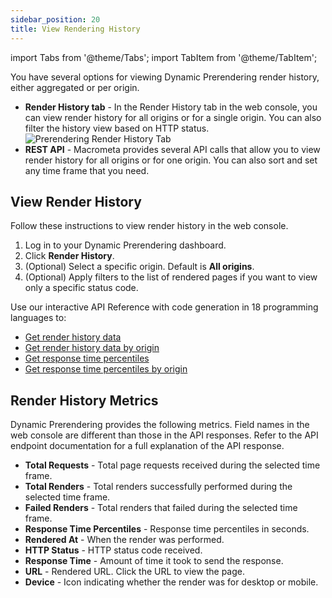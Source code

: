 ```yaml
---
sidebar_position: 20
title: View Rendering History
---
```

import Tabs from '@theme/Tabs';
import TabItem from '@theme/TabItem';

You have several options for viewing Dynamic Prerendering render history, either aggregated or per origin.

- **Render History tab** - In the Render History tab in the web console, you can view render history for all origins or for a single origin. You can also filter the history view based on HTTP status.
  ![Prerendering Render History Tab](/img/prerendering/render-history.png)
- **REST API** - Macrometa provides several API calls that allow you to view render history for all origins or for one origin. You can also sort and set any time frame that you need.

## View Render History

<Tabs groupId="operating-systems">
<TabItem value="console" label="Web Console">

Follow these instructions to view render history in the web console.

1. Log in to your Dynamic Prerendering dashboard.
2. Click **Render History**.
3. (Optional) Select a specific origin. Default is **All origins**.
4. (Optional) Apply filters to the list of rendered pages if you want to view only a specific status code.

</TabItem>
<TabItem value="api" label="REST API">

Use our interactive API Reference with code generation in 18 programming languages to:

- [Get render history data](https://www.macrometa.com/docs/apiPrerendering#/paths/api-prerender-v1-history-render/get)
- [Get render history data by origin](https://www.macrometa.com/docs/apiPrerendering#/paths/api-prerender-v1-history-render-origin/get)
- [Get response time percentiles](https://www.macrometa.com/docs/apiPrerendering#/paths/api-prerender-v1-metrics-percentiles-responsetime/get)
- [Get response time percentiles by origin](https://www.macrometa.com/docs/apiPrerendering#/paths/api-prerender-v1-metrics-percentiles-responsetime-origin/get)

</TabItem>
</Tabs>

## Render History Metrics

Dynamic Prerendering provides the following metrics. Field names in the web console are different than those in the API responses. Refer to the API endpoint documentation for a full explanation of the API response.

- **Total Requests** - Total page requests received during the selected time frame.
- **Total Renders** - Total renders successfully performed during the selected time frame.
- **Failed Renders** - Total renders that failed during the selected time frame.
- **Response Time Percentiles** - Response time percentiles in seconds.
- **Rendered At** - When the render was performed.
- **HTTP Status** - HTTP status code received.
- **Response Time** - Amount of time it took to send the response.
- **URL** - Rendered URL. Click the URL to view the page.
- **Device** - Icon indicating whether the render was for desktop or mobile.
